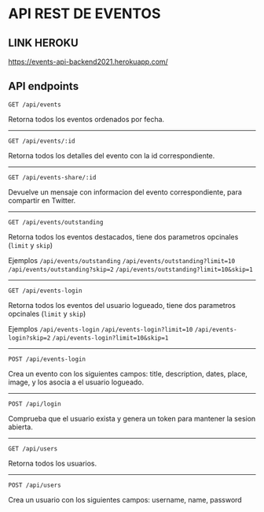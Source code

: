 
# API REST DE EVENTOS

## LINK HEROKU

https://events-api-backend2021.herokuapp.com/

## API endpoints

`GET /api/events`

Retorna todos los eventos ordenados por fecha.

---

`GET /api/events/:id`

Retorna todos los detalles del evento con la id correspondiente.

---

`GET /api/events-share/:id`

Devuelve un mensaje con informacion del evento correspondiente, para compartir en Twitter.

---

`GET /api/events/outstanding`

Retorna todos los eventos destacados, tiene dos parametros opcinales (`limit` y `skip`)

Ejemplos 
`/api/events/outstanding`
`/api/events/outstanding?limit=10`
`/api/events/outstanding?skip=2`
`/api/events/outstanding?limit=10&skip=1`

---

`GET /api/events-login`

Retorna todos los eventos del usuario logueado, tiene dos parametros opcinales (`limit` y `skip`)

Ejemplos 
`/api/events-login`
`/api/events-login?limit=10`
`/api/events-login?skip=2`
`/api/events-login?limit=10&skip=1`

---

`POST /api/events-login`

Crea un evento con los siguientes campos:
title,
description,
dates,
place,
image,
y los asocia a el usuario logueado.

---

`POST /api/login`
 
Comprueba que el usuario exista y genera un token para mantener la sesion abierta.

---

`GET /api/users`
 
Retorna todos los usuarios.

---

`POST /api/users`
 
Crea un usuario con los siguientes campos:
username,
name,
password
